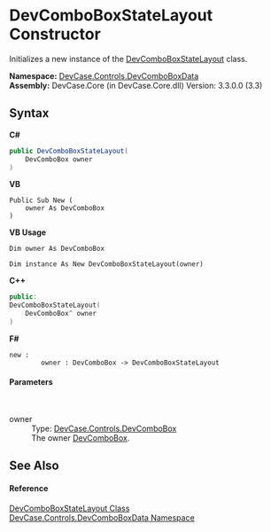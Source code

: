 # DevComboBoxStateLayout Constructor 
 

Initializes a new instance of the <a href="T_DevCase_Controls_DevComboBoxData_DevComboBoxStateLayout">DevComboBoxStateLayout</a> class.

**Namespace:**&nbsp;<a href="N_DevCase_Controls_DevComboBoxData">DevCase.Controls.DevComboBoxData</a><br />**Assembly:**&nbsp;DevCase.Core (in DevCase.Core.dll) Version: 3.3.0.0 (3.3)

## Syntax

**C#**<br />
``` C#
public DevComboBoxStateLayout(
	DevComboBox owner
)
```

**VB**<br />
``` VB
Public Sub New ( 
	owner As DevComboBox
)
```

**VB Usage**<br />
``` VB Usage
Dim owner As DevComboBox

Dim instance As New DevComboBoxStateLayout(owner)
```

**C++**<br />
``` C++
public:
DevComboBoxStateLayout(
	DevComboBox^ owner
)
```

**F#**<br />
``` F#
new : 
        owner : DevComboBox -> DevComboBoxStateLayout
```


#### Parameters
&nbsp;<dl><dt>owner</dt><dd>Type: <a href="T_DevCase_Controls_DevComboBox">DevCase.Controls.DevComboBox</a><br />The owner <a href="T_DevCase_Controls_DevComboBox">DevComboBox</a>.</dd></dl>

## See Also


#### Reference
<a href="T_DevCase_Controls_DevComboBoxData_DevComboBoxStateLayout">DevComboBoxStateLayout Class</a><br /><a href="N_DevCase_Controls_DevComboBoxData">DevCase.Controls.DevComboBoxData Namespace</a><br />